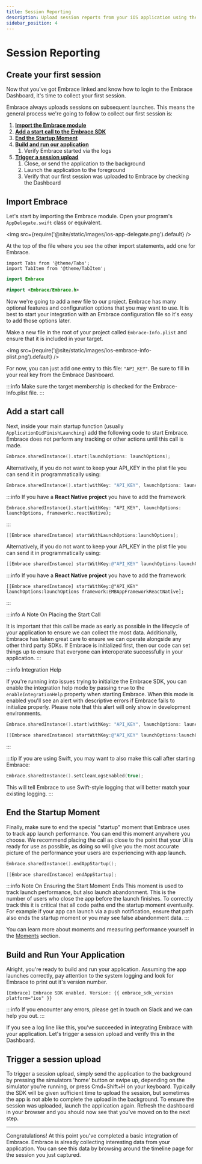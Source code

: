 ```yaml
---
title: Session Reporting
description: Upload session reports from your iOS application using the Embrace SDK
sidebar_position: 4
---
```


# Session Reporting

## Create your first session

Now that you've got Embrace linked and know how to login to the Embrace Dashboard, it's time to collect your first session.

Embrace always uploads sessions on subsequent launches. This means the general process we're going to follow to collect our first session is:

1. [**Import the Embrace module**](/ios/5x/integration/session-reporting#import-embrace)
1. [**Add a start call to the Embrace SDK**](/ios/5x/integration/session-reporting#add-a-start-call)
1. [**End the Startup Moment**](/ios/5x/integration/session-reporting#end-the-startup-moment)
1. [**Build and run our application**](/ios/5x/integration/session-reporting#build-and-run-your-application)
   1. Verify Embrace started via the logs
1. [**Trigger a session upload**](/ios/5x/integration/session-reporting#trigger-a-session-upload)
   1. Close, or send the application to the background
   1. Launch the application to the foreground
   1. Verify that our first session was uploaded to Embrace by checking the Dashboard

## Import Embrace

Let's start by importing the Embrace module. Open your program's
`AppDelegate.swift` class or equivalent.

<img src={require('@site/static/images/ios-app-delegate.png').default} />

At the top of the file where you see the other import statements, add one for
Embrace.

```mdx-code-block
import Tabs from '@theme/Tabs';
import TabItem from '@theme/TabItem';
```

<Tabs groupId="ios-language" queryString="ios-language">
<TabItem value="swift" label="Swift">

```swift
import Embrace
```

</TabItem>

<TabItem value="objectivec" label="Objective-C">

```swift
#import <Embrace/Embrace.h>
```

</TabItem>
</Tabs>

Now we're going to add a new file to our project. Embrace has many optional
features and configuration options that you may want to use. It is best to
start your integration with an Embrace configuration file so it's easy to add
those options later.

Make a new file in the root of your project called `Embrace-Info.plist` and ensure
that it is included in your target.

<img src={require('@site/static/images/ios-embrace-info-plist.png').default} />

For now, you can just add one entry to this file: `"API_KEY"`. Be sure to fill in your real key from the Embrace Dashboard.

:::info
Make sure the target membership is checked for the Embrace-Info.plist file.
:::

## Add a start call

Next, inside your main startup function (usually `ApplicationDidFinishLaunching`) add the following code to start Embrace. Embrace does not perform any tracking or other actions until this call is made.

<Tabs groupId="ios-language" queryString="ios-language">
<TabItem value="swift" label="Swift">

```swift
Embrace.sharedInstance().start(launchOptions: launchOptions);
```

Alternatively, if you do not want to keep your API_KEY in the plist file you can send it in programmatically using:

```swift
Embrace.sharedInstance().start(withKey: "API_KEY", launchOptions: launchOptions);
```

:::info
If you have a **React Native project** you have to add the framework

``` React Native
Embrace.sharedInstance().start(withKey: "API_KEY", launchOptions: launchOptions, framework:.reactNative);
```

:::

</TabItem>

<TabItem value="objectivec" label="Objective-C">

```objectivec
[[Embrace sharedInstance] startWithLaunchOptions:launchOptions];
```

Alternatively, if you do not want to keep your API_KEY in the plist file you can send it in programmatically using:

```objectivec
[[Embrace sharedInstance] startWithKey:@"API_KEY" launchOptions:launchOptions];
```

:::info
If you have a **React Native project** you have to add the framework

``` React Native
[[Embrace sharedInstance] startWithKey:@"API_KEY" launchOptions:launchOptions framework:EMBAppFrameworkReactNative];
```

:::
</TabItem>

</Tabs>

:::info A Note On Placing the Start Call

It is important that this call be made as early as possible in the lifecycle of
your application to ensure we can collect the most data. Additionally,
Embrace has taken great care to ensure we can operate alongside any other third
party SDKs. If Embrace is initialized first, then our code can set things up to
ensure that everyone can interoperate successfully in your application.
:::

:::info Integration Help

If you're running into issues trying to initialize the Embrace SDK, you can enable
the integration help mode by passing `true` to the `enableIntegrationHelp` property
when starting Embrace.
When this mode is enabled you'll see an alert with descriptive errors if Embrace
fails to initialize properly.
Please note that this alert will only show in development environments.

<Tabs groupId="ios-language" queryString="ios-language">
<TabItem value="swift" label="Swift">

```swift
Embrace.sharedInstance().start(withKey: "API_KEY", launchOptions: launchOptions, framework: .native, enableIntegrationHelp: true)
```

</TabItem>

<TabItem value="objectivec" label="Objective-C">

```objectivec
[[Embrace sharedInstance] startWithKey:@"API_KEY" launchOptions:launchOptions framework:EMBAppFrameworkNative enableIntegrationHelp:YES];
```

</TabItem>

</Tabs>

:::

:::tip
If you are using Swift, you may want to also make this call after starting Embrace:

```swift
Embrace.sharedInstance().setCleanLogsEnabled(true);
```

This will tell Embrace to use Swift-style logging that will better match your existing logging.
:::

## End the Startup Moment

Finally, make sure to end the special "startup" moment that Embrace uses to track
app launch performance. You can end this moment anywhere you choose. We
recommend placing the call as close to the point that your UI is ready for use
as possible, as doing so will give you the most accurate picture of the
performance your users are experiencing with app launch.

<Tabs groupId="ios-language" queryString="ios-language">
<TabItem value="swift" label="Swift">

```swift
Embrace.sharedInstance().endAppStartup();
```

</TabItem>

<TabItem value="objectivec" label="Objective-C">

```objectivec
[[Embrace sharedInstance] endAppStartup];
```

</TabItem>
</Tabs>

:::info Note On Ensuring the Start Moment Ends
This moment is used to track launch performance, but also launch abandonment. This is the
number of users who close the app before the launch finishes. To correctly track this
it is critical that all code paths end the startup moment eventually. For example if your
app can launch via a push notification, ensure that path also ends the startup moment or you
may see false abandonment data.
:::

You can learn more about moments and measuring performance yourself in the
[Moments](/ios/5x/features/moments) section.

## Build and Run Your Application

Alright, you're ready to build and run your application. Assuming the app launches
correctly, pay attention to the system logging and look for Embrace to print out
it's version number.

```text
[Embrace] Embrace SDK enabled. Version: {{ embrace_sdk_version platform="ios" }}
```

:::info
If you encounter any errors, please get in touch on Slack and we can help you out.
:::

If you see a log line like this, you've succeeded in integrating Embrace with
your application. Let's trigger a session upload and verify this in the
Dashboard.

## Trigger a session upload

To trigger a session upload, simply send the application to the background by pressing
the simulators 'home' button or swipe up, depending on the simulator you're running, or press Cmd+Shift+H on your keyboard.
Typically the SDK will be given sufficient time to upload
the session, but sometimes the app is not able to complete the upload in the background.
To ensure the session was uploaded, launch the application again. Refresh the dashboard in
your browser and you should now see that you've moved on to the next step.

---

Congratulations! At this point you've completed a basic integration of Embrace.
Embrace is already collecting interesting data from your application. You can
see this data by browsing around the timeline page for the session you just captured.
